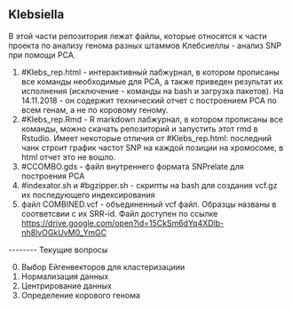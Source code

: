 ## Klebsiella

В этой части репозитория лежат файлы, которые относятся к части проекта по анализу генома разных штаммов Клебсиеллы - анализ SNP при помощи PCA. 

1. #Klebs_rep.html - интерактивный лабжурнал, в котором прописаны все команды необходимые для РСА, а также приведен результат их исполнения (исключение - команды на bash и загрузка пакетов). На 14.11.2018 - он содержит технический отчет с построением РСА по всем генам, а не по коровому геному.
2. #Klebs_rep.Rmd -  R markdown лабжурнал, в котором прописаны все команды, можно скачать репозиторий и запустить этот rmd в Rstudio. Имеет некоторые отличия от #Klebs_rep.html: последний чанк строит график частот SNP на каждой позиции на хромосоме, в html отчет это не вошло.  
3. #CCOMBO.gds - файл внутреннего формата SNPrelate для построения PCA
4. #indexator.sh и #bgzipper.sh - скрипты на bash для создания vcf.gz их последующего индексирования
5. файл COMBINED.vcf - объединенный vcf файл. Образцы названы в соответсвии с их SRR-id. Файл доступен по ссылке 
https://drive.google.com/open?id=15CkSm6dYq4XDlb-nh8lvOGkUvM0_YmGC


-------- Текущие вопросы

0. Выбор Ейгенвекторов для кластеризациии
1. Нормализация данных
2. Центрирование данных
3. Определение корового генома
